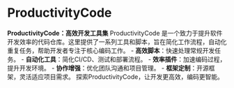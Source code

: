 # ProductivityCode
**ProductivityCode：高效开发工具集**  ProductivityCode 是一个致力于提升软件开发效率的代码仓库。这里提供了一系列工具和脚本，旨在简化工作流程，自动化重复任务，帮助开发者专注于核心编码工作。  - **高效脚本**：快速处理常规开发任务。 - **自动化工具**：简化CI/CD、测试和部署流程。 - **效率插件**：加速编码过程，提升开发环境。 - **协作增强**：优化团队沟通和项目管理。 - **框架定制**：开源框架，灵活适应项目需求。  探索ProductivityCode，让开发更高效，编码更智能。
